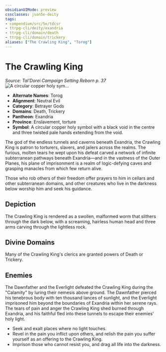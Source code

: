 ```yaml
---
obsidianUIMode: preview
cssclasses: json5e-deity
tags:
- compendium/src/5e/tdcsr
- ttrpg-cli/deity/exandria
- ttrpg-cli/domain/death
- ttrpg-cli/domain/trickery
aliases: ["The Crawling King", "Torog"]
---
```

# The Crawling King
*Source: Tal'Dorei Campaign Setting Reborn p. 37* 
![A circular copper holy sym...](/3-Mechanics/CLI/deities/img/tdcsr-crawlingking.webp#symbol "A circular copper holy symbol with a black void in the centre and three twisted pale hands extending from the void.")

- **Alternate Names**: Torog
- **Alignment**: Neutral Evil
- **Category**: Betrayer Gods
- **Domains**: Death, Trickery
- **Pantheon**: Exandria
- **Province**: Enslavement, torture
- **Symbol**: A circular copper holy symbol with a black void in the centre and three twisted pale hands extending from the void.

The god of the endless tunnels and caverns beneath Exandria, the Crawling King is patron to torturers, slavers, and jailers across the realms. The furious, molten tears he wept upon his defeat carved a network of infinite subterranean pathways beneath Exandria—and in the vastness of the Outer Planes, his plane of imprisonment is a realm of logic-defying caves and grasping manacles from which few return alive.

Those who rob others of their freedom offer prayers to him in cellars and other subterranean domains, and other creatures who live in the darkness below worship him and seek his guidance.

## Depiction

The Crawling King is rendered as a swollen, malformed worm that slithers through the dark below, with a screaming, hairless human head and three arms carving through the lightless rock.

## Divine Domains

Many of the Crawling King's clerics are granted powers of Death or Trickery.

## Enemies

The Dawnfather and the Everlight defeated the Crawling King during the "Calamity" by luring their nemesis above ground. The Dawnfather pierced his tenebrous body with ten thousand lances of sunlight, and the Everlight imprisoned him beyond the boundaries of Exandria within her serene rays. The tears of pain and anger the Crawling King shed burned through Exandria, and his faithful fled into these tunnels to escape their enemies' holy light.

- Seek and exalt places where no light touches.  
- Revel in the pain you inflict upon others, and relish the pain you suffer yourself as an offering to the Crawling King.  
- Imprison those who cannot resist you, and drag all life into the darkness.